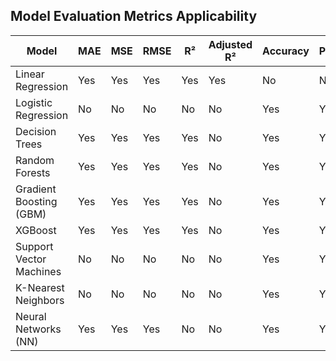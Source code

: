 ## Model Evaluation Metrics Applicability

| Model                    | MAE | MSE | RMSE | R²  | Adjusted R² | Accuracy | Precision | Recall | F1 Score |
|--------------------------|-----|-----|------|-----|-------------|----------|-----------|--------|----------|
| Linear Regression        | Yes | Yes | Yes  | Yes | Yes         | No       | No        | No     | No       |
| Logistic Regression      | No  | No  | No   | No  | No          | Yes      | Yes       | Yes    | Yes      |
| Decision Trees           | Yes | Yes | Yes  | Yes | No          | Yes      | Yes       | Yes    | Yes      |
| Random Forests           | Yes | Yes | Yes  | Yes | No          | Yes      | Yes       | Yes    | Yes      |
| Gradient Boosting (GBM)  | Yes | Yes | Yes  | Yes | No          | Yes      | Yes       | Yes    | Yes      |
| XGBoost                  | Yes | Yes | Yes  | Yes | No          | Yes      | Yes       | Yes    | Yes      |
| Support Vector Machines  | No  | No  | No   | No  | No          | Yes      | Yes       | Yes    | Yes      |
| K-Nearest Neighbors      | No  | No  | No   | No  | No          | Yes      | Yes       | Yes    | Yes      |
| Neural Networks (NN)     | Yes | Yes | Yes  | No  | No          | Yes      | Yes       | Yes    | Yes      |



